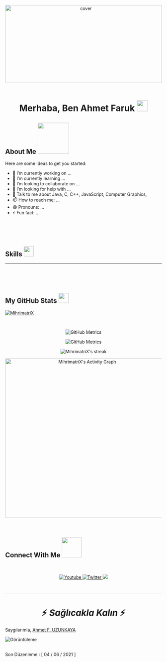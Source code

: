 <div align="center">
<img width="100%" height = "250px" src="https://cdn.pixabay.com/photo/2018/01/14/23/12/nature-3082832_1280.jpg" alt="cover" />
</div>
<br>

<h1>
<p align="center">Merhaba, Ben Ahmet Faruk 
<a href="https://rahulmahesh.me/">
<img src="https://media.giphy.com/media/hvRJCLFzcasrR4ia7z/giphy.gif" width="35px">
</h1>
</a>
</p>

<h2> About Me 
<img src = "https://media0.giphy.com/media/KDDpcKigbfFpnejZs6/giphy.gif?cid=ecf05e47oy6f4zjs8g1qoiystc56cu7r9tb8a1fe76e05oty&rid=giphy.gif" width = 100px>
</h2>



Here are some ideas to get you started:

- 🔭 I’m currently working on ...
- 🌱 I’m currently learning ...
- 👯 I’m looking to collaborate on ...
- 🤔 I’m looking for help with ...
- 💬 Talk to me about Java, C, C++, JavaScript, Computer Graphics, 
- 📫 How to reach me: ...
- 😄 Pronouns: ...
- ⚡ Fun fact: ...

</br></br></br>
<!-- Skills START -->

<h2> Skills 
<img src = "https://media2.giphy.com/media/QssGEmpkyEOhBCb7e1/giphy.gif?cid=ecf05e47a0n3gi1bfqntqmob8g9aid1oyj2wr3ds3mg700bl&rid=giphy.gif" width="32px"> 
</h2>

---

</br></br></br>

<!-- Skills END -->





<!-- Github Stats START-->

<p align="center">
<h2> My GitHub Stats 
<img src='https://media1.giphy.com/media/du3J3cXyzhj75IOgvA/giphy.gif?cid=ecf05e47x2g034i9pzwtzzsd3xgg2w9nr94t4tflbbgo3008&rid=giphy.gif' width='32px' />
</h2>

<p>
<a href="">
<img src="https://github-profile-trophy.vercel.app/?username=MihrimatriX" alt="MihrimatriX" />
</a>
</p>
</br>

<p align="center">
<a>
<img alt="GitHub Metrics" src="https://github-readme-stats.vercel.app/api?username=MihrimatriX&show_icons=true&count_private=true&theme=monokai" />
</a>
</br>

<p align="center">
<a>
<img alt="GitHub Metrics" src="https://metrics.lecoq.io/MihrimatriX" />
</a>
</br>

<p align="center">
<a>
<img alt="MihrimatriX's streak" src="https://github-readme-streak-stats.herokuapp.com/?user=MihrimatriX&theme=monokai-metallian&hide_border=true" />
</a>
</br>

<p align="center">
<a>
<img alt="MihrimatriX's Activity Graph" src="https://activity-graph.herokuapp.com/graph?username=MihrimatriX&bg_color=1F222E&color=F8D866&line=F85D7F&point=FFFFFF&hide_border=true" width="512px"/>
</a>
</br></br></br>

<!-- Github Stats END-->





<!-- My Connect START -->

<h2> Connect With Me <img src='https://raw.githubusercontent.com/ShahriarShafin/ShahriarShafin/main/Assets/handshake.gif' width="64px"> </h2><br>

<p align="center">
<a href="https://www.youtube.com/c/DevProTips">
<img alt="Youtube" title="Youtube" src="https://img.shields.io/badge/-YouTube-red?style=for-the-badge&logo=youtube&logoColor=white"/>
</a>
<a href="https://twitter.com/DenverCoder1">
<img alt="Twitter" title="Twitter" src="https://img.shields.io/badge/-Twitter-1DA1F2?style=for-the-badge&logo=twitter&logoColor=white"/>
</a>
<a href="https://discord.gg/fPrdqh3Zfu" alt="Dev Pro Tips Discussion & Support Server">
<img src="https://img.shields.io/badge/-Discord-5865F2?style=for-the-badge&logoColor=white&logo=discord"/>
</a>
</p><br>

<!-- My Connect END -->



---

<h1 align='center'> ⚡️ <i> Sağlıcakla Kalın </i> ⚡️ </h1>

Saygılarımla, [Ahmet F. UZUNKAYA](https://github.com/MihrimatriX)

<p>
<img alt="Görüntüleme" src="https://gpvc.arturio.dev/MihrimatriX"/>
</p>
</br>
Son Düzenleme : [ 04 / 06 / 2021 ]